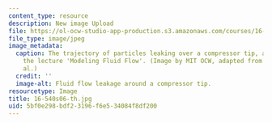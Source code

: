 ```yaml
---
content_type: resource
description: New image Upload
file: https://ol-ocw-studio-app-production.s3.amazonaws.com/courses/16-540-internal-flows-in-turbomachines-spring-2006/5bf0e298bdf23196f6e534084f8df200_16-540s06-th.jpg
file_type: image/jpeg
image_metadata:
  caption: The trajectory of particles leaking over a compressor tip, an image from
    the lecture 'Modeling Fluid Flow'. (Image by MIT OCW, adapted from Furukawa et
    al.)
  credit: ''
  image-alt: Fluid flow leakage around a compressor tip.
resourcetype: Image
title: 16-540s06-th.jpg
uid: 5bf0e298-bdf2-3196-f6e5-34084f8df200
---
```


